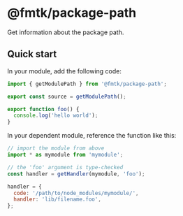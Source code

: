 # @fmtk/package-path

Get information about the package path.

## Quick start

In your module, add the following code:

```typescript
import { getModulePath } from '@fmtk/package-path';

export const source = getModulePath();

export function foo() {
  console.log('hello world');
}
```

In your dependent module, reference the function like this:

```typescript
// import the module from above
import * as mymodule from 'mymodule';

// the 'foo' argument is type-checked
const handler = getHandler(mymodule, 'foo');
```

```javascript
handler = {
  code: '/path/to/node_modules/mymodule/',
  handler: 'lib/filename.foo',
};
```
